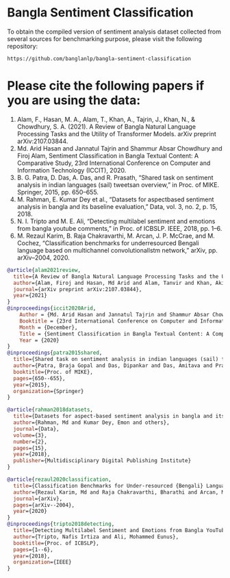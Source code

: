 # Bangla Sentiment Classification

To obtain the compiled version of sentiment analysis dataset collected from several sources for benchmarking purpose, please visit the following repository:
```link
https://github.com/banglanlp/bangla-sentiment-classification
```

# Please cite the following papers if you are using the data:

1. Alam, F., Hasan, M. A., Alam, T., Khan, A., Tajrin, J., Khan, N., & Chowdhury, S. A. (2021). A Review of Bangla Natural Language Processing Tasks and the Utility of Transformer Models. arXiv preprint arXiv:2107.03844.
2. Md. Arid Hasan and Jannatul Tajrin and Shammur Absar Chowdhury and Firoj Alam, Sentiment Classification in Bangla Textual Content: A Comparative Study, 23rd International Conference on Computer and Information Technology (ICCIT), 2020.
3. B. G. Patra, D. Das, A. Das, and R. Prasath, “Shared task on sentiment analysis in indian languages (sail) tweets­an overview,” in Proc. of MIKE. Springer, 2015, pp. 650–655.
4. M. Rahman, E. Kumar Dey et al., “Datasets for aspect­based sentiment analysis in bangla and its baseline evaluation,” Data, vol. 3, no. 2, p. 15, 2018.
5. N. I. Tripto and M. E. Ali, “Detecting multilabel sentiment and emotions from bangla youtube comments,” in Proc. of ICBSLP. IEEE, 2018, pp. 1–6.
6. M. Rezaul Karim, B. Raja Chakravarthi, M. Arcan, J. P. McCrae, and M. Cochez, “Classification benchmarks for under­resourced Bengali language based on multichannel convolutional­lstm network,” arXiv, pp. arXiv–2004, 2020.

```bib
@article{alam2021review,
  title={A Review of Bangla Natural Language Processing Tasks and the Utility of Transformer Models},
  author={Alam, Firoj and Hasan, Md Arid and Alam, Tanvir and Khan, Akib and Tajrin, Janntatul and Khan, Naira and Chowdhury, Shammur Absar},
  journal={arXiv preprint arXiv:2107.03844},
  year={2021}
}
@inproceedings{iccit2020Arid,
	Author = {Md. Arid Hasan and Jannatul Tajrin and Shammur Absar Chowdhury and Firoj Alam},
	Booktitle = {23rd International Conference on Computer and Information Technology (ICCIT)},
	Month = {December},
	Title = {Sentiment Classification in Bangla Textual Content: A Comparative Study},
	Year = {2020}
}
@inproceedings{patra2015shared,
  title={Shared task on sentiment analysis in indian languages (sail) tweets-an overview},
  author={Patra, Braja Gopal and Das, Dipankar and Das, Amitava and Prasath, Rajendra},
  booktitle={Proc. of MIKE},
  pages={650--655},
  year={2015},
  organization={Springer}
}

@article{rahman2018datasets,
  title={Datasets for aspect-based sentiment analysis in bangla and its baseline evaluation},
  author={Rahman, Md and Kumar Dey, Emon and others},
  journal={Data},
  volume={3},
  number={2},
  pages={15},
  year={2018},
  publisher={Multidisciplinary Digital Publishing Institute}
}

@article{rezaul2020classification,
  title={Classification Benchmarks for Under-resourced {Bengali} Language based on Multichannel Convolutional-LSTM Network},
  author={Rezaul Karim, Md and Raja Chakravarthi, Bharathi and Arcan, Mihael and McCrae, John P and Cochez, Michael},
  journal={arXiv},
  pages={arXiv--2004},
  year={2020}
}
@inproceedings{tripto2018detecting,
  title={Detecting Multilabel Sentiment and Emotions from Bangla YouTube Comments},
  author={Tripto, Nafis Irtiza and Ali, Mohammed Eunus},
  booktitle={Proc. of ICBSLP},
  pages={1--6},
  year={2018},
  organization={IEEE}
}
```